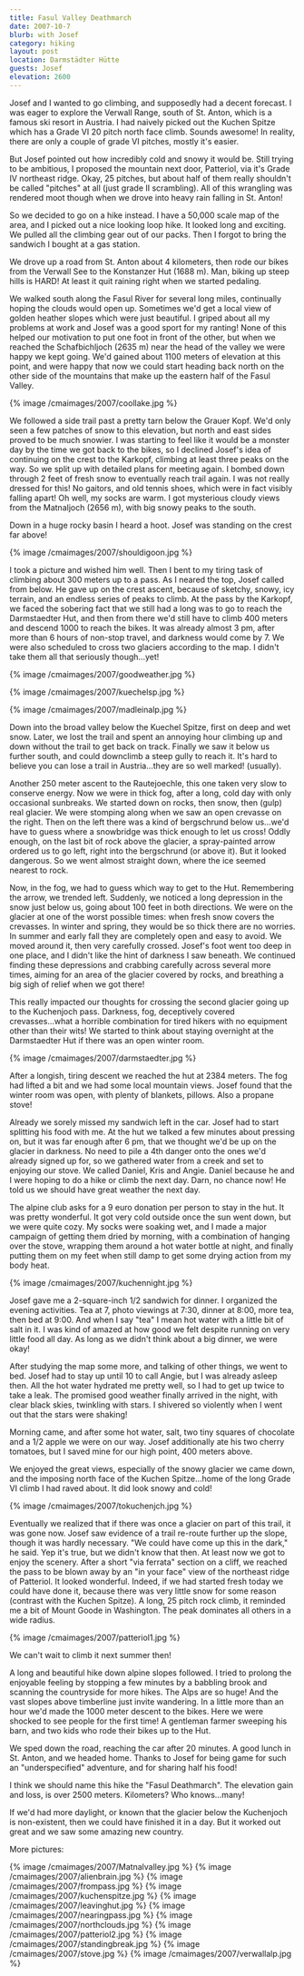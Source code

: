 ```yaml
---
title: Fasul Valley Deathmarch
date: 2007-10-7
blurb: with Josef
category: hiking
layout: post
location: Darmstädter Hütte
guests: Josef
elevation: 2600
---
```


Josef and I wanted to go climbing, and supposedly had a decent forecast.
I was eager to explore the Verwall Range, south of St. Anton, which is
a famous ski resort in Austria. I had naively picked out the Kuchen Spitze
which has a Grade VI 20 pitch north face climb. Sounds awesome! In reality,
there are only a couple of grade VI pitches, mostly it's easier.
  
  
But Josef pointed out how incredibly cold and snowy it would be. Still
trying to be ambitious, I proposed the mountain next door, Patteriol, via
it's Grade IV northeast ridge. Okay, 25 pitches, but about half of them
really shouldn't be called "pitches" at all (just grade II scrambling).
All of this wrangling was rendered moot though when we drove into heavy
rain falling in St. Anton!
  
  
So we decided to go on a hike instead. I have a 50,000 scale map of the
area, and I picked out a nice looking loop hike. It looked long and exciting.
We pulled all the climbing gear out of our packs. Then I forgot to bring
the sandwich I bought at a gas station.
  
  
We drove up a road from St. Anton about 4 kilometers, then rode our bikes
from the Verwall See to the Konstanzer Hut (1688 m). Man, biking up steep
hills is HARD! At least it quit raining right when we started pedaling.
  
  
We walked south along the Fasul River for several long miles, continually
hoping the clouds would open up. Sometimes we'd get a local view of golden
heather slopes which were just beautiful. I griped about all my problems
at work and Josef was a good sport for my ranting! None of this helped
our motivation to put one foot in front of the other, but when we reached
the Schafbichljoch (2635 m) near the head of the valley we were happy we
kept going. We'd gained about 1100 meters of elevation at this point, and
were happy that now we could start heading back north on the other side
of the mountains that make up the eastern half of the Fasul Valley.
  
  
{% image /cmaimages/2007/coollake.jpg %}
  
  
We followed a side trail past a pretty tarn below the Grauer Kopf. We'd
only seen a few patches of snow to this elevation, but north and east sides
proved to be much snowier. I was starting to feel like it would be a monster
day by the time we got back to the bikes, so I declined Josef's idea of
continuing on the crest to the Karkopf, climbing at least three peaks on
the way. So we split up with detailed plans for meeting again. I bombed
down through 2 feet of fresh snow to eventually reach trail again. I was
not really dressed for this! No gaitors, and old tennis shoes, which were
in fact visibly falling apart! Oh well, my socks are warm. I got mysterious
cloudy views from the Matnaljoch (2656 m), with big snowy peaks to the
south.
  
  
Down in a huge rocky basin I heard a hoot. Josef was standing on the crest
far above!
  
  
{% image /cmaimages/2007/shouldigoon.jpg %}
  
  
I took a picture and wished him well. Then I bent to my tiring task of
climbing about 300 meters up to a pass. As I neared the top, Josef called
from below. He gave up on the crest ascent, because of sketchy, snowy,
icy terrain, and an endless series of peaks to climb. At the pass by the
Karkopf, we faced the sobering fact that we still had a long was to go
to reach the Darmstaedter Hut, and then from there we'd still have to climb
400 meters and descend 1000 to reach the bikes. It was already almost 3
pm, after more than 6 hours of non-stop travel, and darkness would come
by 7\. We were also scheduled to cross two glaciers according to the map.
I didn't take them all that seriously though...yet!
  
  
{% image /cmaimages/2007/goodweather.jpg %}
  
  
{% image /cmaimages/2007/kuechelsp.jpg %}
  
  
{% image /cmaimages/2007/madleinalp.jpg %}
  
  
Down into the broad valley below the Kuechel Spitze, first on deep and
wet snow. Later, we lost the trail and spent an annoying hour climbing
up and down without the trail to get back on track. Finally we saw it below
us further south, and could downclimb a steep gully to reach it. It's hard
to believe you can lose a trail in Austria...they are so well marked! (usually).
  
  
Another 250 meter ascent to the Rautejoechle, this one taken very slow
to conserve energy. Now we were in thick fog, after a long, cold day with
only occasional sunbreaks. We started down on rocks, then snow, then (gulp)
real glacier. We were stomping along when we saw an open crevasse on the
right. Then on the left there was a kind of bergschrund below us...we'd
have to guess where a snowbridge was thick enough to let us cross! Oddly
enough, on the last bit of rock above the glacier, a spray-painted arrow
ordered us to go left, right into the bergschrund (or above it). But it
looked dangerous. So we went almost straight down, where the ice seemed
nearest to rock.
  
  
Now, in the fog, we had to guess which way to get to the Hut. Remembering
the arrow, we trended left. Suddenly, we noticed a long depression in the
snow just below us, going about 100 feet in both directions. We were on
the glacier at one of the worst possible times: when fresh snow covers
the crevasses. In winter and spring, they would be so thick there are no
worries. In summer and early fall they are completely open and easy to
avoid. We moved around it, then very carefully crossed. Josef's foot went
too deep in one place, and I didn't like the hint of darkness I saw beneath.
We continued finding these depressions and crabbing carefully across several
more times, aiming for an area of the glacier covered by rocks, and breathing
a big sigh of relief when we got there!
  
  
This really impacted our thoughts for crossing the second glacier going
up to the Kuchenjoch pass. Darkness, fog, deceptively covered crevasses...what
a horrible combination for tired hikers with no equipment other than their
wits! We started to think about staying overnight at the Darmstaedter Hut
if there was an open winter room.
  
  
{% image /cmaimages/2007/darmstaedter.jpg %}
  
  
After a longish, tiring descent we reached the hut at 2384 meters. The
fog had lifted a bit and we had some local mountain views. Josef found
that the winter room was open, with plenty of blankets, pillows. Also a
propane stove!
  
  
Already we sorely missed my sandwich left in the car. Josef had to start
splitting his food with me. At the hut we talked a few minutes about pressing
on, but it was far enough after 6 pm, that we thought we'd be up on the
glacier in darkness. No need to pile a 4th danger onto the ones we'd already
signed up for, so we gathered water from a creek and set to enjoying our
stove. We called Daniel, Kris and Angie. Daniel because he and I were hoping
to do a hike or climb the next day. Darn, no chance now! He told us we
should have great weather the next day.
  
  
The alpine club asks for a 9 euro donation per person to stay in the hut.
It was pretty wonderful. It got very cold outside once the sun went down,
but we were quite cozy. My socks were soaking wet, and I made a major campaign
of getting them dried by morning, with a combination of hanging over the
stove, wrapping them around a hot water bottle at night, and finally putting
them on my feet when still damp to get some drying action from my body
heat.
  
  
{% image /cmaimages/2007/kuchennight.jpg %}
  
  
Josef gave me a 2-square-inch 1/2 sandwich for dinner. I organized the
evening activities. Tea at 7, photo viewings at 7:30, dinner at 8:00, more
tea, then bed at 9:00\. And when I say "tea" I mean hot water with a little
bit of salt in it. I was kind of amazed at how good we felt despite running
on very little food all day. As long as we didn't think about a big dinner,
we were okay!
  
  
After studying the map some more, and talking of other things, we went
to bed. Josef had to stay up until 10 to call Angie, but I was already
asleep then. All the hot water hydrated me pretty well, so I had to get
up twice to take a leak. The promised good weather finally arrived in the
night, with clear black skies, twinkling with stars. I shivered so violently
when I went out that the stars were shaking!
  
  
Morning came, and after some hot water, salt, two tiny squares of chocolate
and a 1/2 apple we were on our way. Josef additionally ate his two cherry
tomatoes, but I saved mine for our high point, 400 meters above.
  
  
We enjoyed the great views, especially of the snowy glacier we came down,
and the imposing north face of the Kuchen Spitze...home of the long Grade
VI climb I had raved about. It did look snowy and cold!
  
  
{% image /cmaimages/2007/tokuchenjch.jpg %}
  
Eventually we realized that if there was once a glacier on part of this
trail, it was gone now. Josef saw evidence of a trail re-route further
up the slope, though it was hardly necessary. "We could have come up this
in the dark," he said. Yep it's true, but we didn't know that then. At
least now we got to enjoy the scenery. After a short "via ferrata" section
on a cliff, we reached the pass to be blown away by an "in your face" view
of the northeast ridge of Patteriol. It looked wonderful. Indeed, if we
had started fresh today we could have done it, because there was very little
snow for some reason (contrast with the Kuchen Spitze). A long, 25 pitch
rock climb, it reminded me a bit of Mount Goode in Washington. The peak
dominates all others in a wide radius.
  
  
{% image /cmaimages/2007/patteriol1.jpg %}
  
  
We can't wait to climb it next summer then!
  
  
A long and beautiful hike down alpine slopes followed. I tried to prolong
the enjoyable feeling by stopping a few minutes by a babbling brook and
scanning the countryside for more hikes. The Alps are so huge! And the
vast slopes above timberline just invite wandering. In a little more than
an hour we'd made the 1000 meter descent to the bikes. Here we were shocked
to see people for the first time! A gentleman farmer sweeping his barn,
and two kids who rode their bikes up to the Hut.
  
  
We sped down the road, reaching the car after 20 minutes. A good lunch
in St. Anton, and we headed home. Thanks to Josef for being game for such
an "underspecified" adventure, and for sharing half his food!
  
  
I think we should name this hike the "Fasul Deathmarch". The elevation
gain and loss, is over 2500 meters. Kilometers? Who knows...many!
  
  
If we'd had more daylight, or known that the glacier below the Kuchenjoch
is non-existent, then we could have finished it in a day. But it worked
out great and we saw some amazing new country.
  
  
More pictures:

{% image /cmaimages/2007/Matnalvalley.jpg %}
{% image /cmaimages/2007/alienbrain.jpg %}
{% image /cmaimages/2007/frompass.jpg %}
{% image /cmaimages/2007/kuchenspitze.jpg %}
{% image /cmaimages/2007/leavinghut.jpg %}
{% image /cmaimages/2007/nearingpass.jpg %}
{% image /cmaimages/2007/northclouds.jpg %}
{% image /cmaimages/2007/patteriol2.jpg %}
{% image /cmaimages/2007/standingbreak.jpg %}
{% image /cmaimages/2007/stove.jpg %}
{% image /cmaimages/2007/verwallalp.jpg %}


